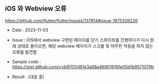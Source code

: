 ## iOS 와 Webview 오류

https://github.com/flutter/flutter/issues/137814#issue-1975326226

- Date : 2023-11-03

- Issue : iOS에서 webview 구현된 페이지를 닫기 스와이프를 진행하다가 다시 원래 상태로 돌아오면, 해당 webview 페이지가 스크롤 및 아무런 작동을 하지 않는 오류를 발견함.

- Sample code : https://gist.github.com/cyb9701/d91e3a88a46901916fe05d1b9571079b

- Result : (대응 중)
